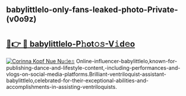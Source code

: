 ## babylittlelo-only-fans​-leaked-photo​-Private-(v0o9z)


# <h2><a href="https://mediaupload.pro?title=babylittlelo&ref=git">🔗👉 🔴 babylittlelo-P𝚑ot𝚘𝚜-V𝚒d𝚎o</a></h2>

[![Corinna Kopf Nue Nu𝚍e𝚜](https://i.imgur.com/0qMVB7G.gif)](https://mediaupload.pro?title=babylittlelo&ref=git)
Online-influencer-babylittlelo,known-for-publishing-dance-and-lifestyle-content,-including-performances-and-vlogs-on-social-media-platforms.Brilliant-ventriloquist-assistant-babylittlelo,celebrated-for-their-exceptional-abilities-and-accomplishments-in-assisting-ventriloquists.  